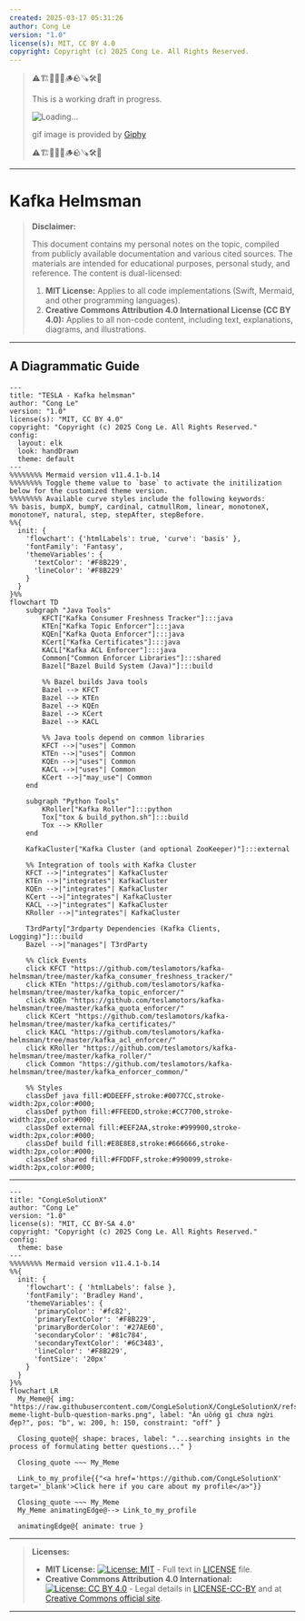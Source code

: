 ```yaml
---
created: 2025-03-17 05:31:26
author: Cong Le
version: "1.0"
license(s): MIT, CC BY 4.0
copyright: Copyright (c) 2025 Cong Le. All Rights Reserved.
---
```




> ⚠️🏗️🚧🦺🧱🪵🪨🪚🛠️👷
> 
> This is a working draft in progress.
> 
> ![Loading...](https://media1.giphy.com/media/v1.Y2lkPTc5MGI3NjExMjN1b3NuNGM2bHF2cm1pN3kyNzI0cTczcmdqcWluemZvNnZ6NHFtcCZlcD12MV9pbnRlcm5hbF9naWZfYnlfaWQmY3Q9Zw/yv9TitLk3J9bHofwWv/giphy.gif)
> 
> gif image is provided by [Giphy](https://giphy.com)
> 
> ⚠️🏗️🚧🦺🧱🪵🪨🪚🛠️👷

----



# Kafka Helmsman
> **Disclaimer:**
>
> This document contains my personal notes on the topic,
> compiled from publicly available documentation and various cited sources.
> The materials are intended for educational purposes, personal study, and reference.
> The content is dual-licensed:
> 1. **MIT License:** Applies to all code implementations (Swift, Mermaid, and other programming languages).
> 2. **Creative Commons Attribution 4.0 International License (CC BY 4.0):** Applies to all non-code content, including text, explanations, diagrams, and illustrations.
---


## A Diagrammatic Guide 


```mermaid
---
title: "TESLA - Kafka helmsman"
author: "Cong Le"
version: "1.0"
license(s): "MIT, CC BY 4.0"
copyright: "Copyright (c) 2025 Cong Le. All Rights Reserved."
config:
  layout: elk
  look: handDrawn
  theme: default
---
%%%%%%%% Mermaid version v11.4.1-b.14
%%%%%%%% Toggle theme value to `base` to activate the initilization below for the customized theme version.
%%%%%%%% Available curve styles include the following keywords:
%% basis, bumpX, bumpY, cardinal, catmullRom, linear, monotoneX, monotoneY, natural, step, stepAfter, stepBefore.
%%{
  init: {
    'flowchart': {'htmlLabels': true, 'curve': 'basis' },
    'fontFamily': 'Fantasy',
    'themeVariables': {
      'textColor': '#F8B229',
      'lineColor': '#F8B229'
    }
  }
}%%
flowchart TD
    subgraph "Java Tools"
        KFCT["Kafka Consumer Freshness Tracker"]:::java
        KTEn["Kafka Topic Enforcer"]:::java
        KQEn["Kafka Quota Enforcer"]:::java
        KCert["Kafka Certificates"]:::java
        KACL["Kafka ACL Enforcer"]:::java
        Common["Common Enforcer Libraries"]:::shared
        Bazel["Bazel Build System (Java)"]:::build

        %% Bazel builds Java tools
        Bazel --> KFCT
        Bazel --> KTEn
        Bazel --> KQEn
        Bazel --> KCert
        Bazel --> KACL

        %% Java tools depend on common libraries
        KFCT -->|"uses"| Common
        KTEn -->|"uses"| Common
        KQEn -->|"uses"| Common
        KACL -->|"uses"| Common
        KCert -->|"may_use"| Common
    end

    subgraph "Python Tools"
        KRoller["Kafka Roller"]:::python
        Tox["tox & build_python.sh"]:::build
        Tox --> KRoller
    end

    KafkaCluster["Kafka Cluster (and optional ZooKeeper)"]:::external

    %% Integration of tools with Kafka Cluster
    KFCT -->|"integrates"| KafkaCluster
    KTEn -->|"integrates"| KafkaCluster
    KQEn -->|"integrates"| KafkaCluster
    KCert -->|"integrates"| KafkaCluster
    KACL -->|"integrates"| KafkaCluster
    KRoller -->|"integrates"| KafkaCluster

    T3rdParty["3rdparty Dependencies (Kafka Clients, Logging)"]:::build
    Bazel -->|"manages"| T3rdParty

    %% Click Events
    click KFCT "https://github.com/teslamotors/kafka-helmsman/tree/master/kafka_consumer_freshness_tracker/"
    click KTEn "https://github.com/teslamotors/kafka-helmsman/tree/master/kafka_topic_enforcer/"
    click KQEn "https://github.com/teslamotors/kafka-helmsman/tree/master/kafka_quota_enforcer/"
    click KCert "https://github.com/teslamotors/kafka-helmsman/tree/master/kafka_certificates/"
    click KACL "https://github.com/teslamotors/kafka-helmsman/tree/master/kafka_acl_enforcer/"
    click KRoller "https://github.com/teslamotors/kafka-helmsman/tree/master/kafka_roller/"
    click Common "https://github.com/teslamotors/kafka-helmsman/tree/master/kafka_enforcer_common/"

    %% Styles
    classDef java fill:#DDEEFF,stroke:#0077CC,stroke-width:2px,color:#000;
    classDef python fill:#FFEEDD,stroke:#CC7700,stroke-width:2px,color:#000;
    classDef external fill:#EEF2AA,stroke:#999900,stroke-width:2px,color:#000;
    classDef build fill:#E8E8E8,stroke:#666666,stroke-width:2px,color:#000;
    classDef shared fill:#FFDDFF,stroke:#990099,stroke-width:2px,color:#000;

```




---

<!-- 
```mermaid
%% Current Mermaid version
info
```  -->


```mermaid
---
title: "CongLeSolutionX"
author: "Cong Le"
version: "1.0"
license(s): "MIT, CC BY-SA 4.0"
copyright: "Copyright (c) 2025 Cong Le. All Rights Reserved."
config:
  theme: base
---
%%%%%%%% Mermaid version v11.4.1-b.14
%%{
  init: {
    'flowchart': { 'htmlLabels': false },
    'fontFamily': 'Bradley Hand',
    'themeVariables': {
      'primaryColor': '#fc82',
      'primaryTextColor': '#F8B229',
      'primaryBorderColor': '#27AE60',
      'secondaryColor': '#81c784',
      'secondaryTextColor': '#6C3483',
      'lineColor': '#F8B229',
      'fontSize': '20px'
    }
  }
}%%
flowchart LR
  My_Meme@{ img: "https://raw.githubusercontent.com/CongLeSolutionX/CongLeSolutionX/refs/heads/main/assets/images/My-meme-light-bulb-question-marks.png", label: "Ăn uống gì chưa ngừi đẹp?", pos: "b", w: 200, h: 150, constraint: "off" }

  Closing_quote@{ shape: braces, label: "...searching insights in the process of formulating better questions..." }

  Closing_quote ~~~ My_Meme
    
  Link_to_my_profile{{"<a href='https://github.com/CongLeSolutionX' target='_blank'>Click here if you care about my profile</a>"}}

  Closing_quote ~~~ My_Meme
  My_Meme animatingEdge@--> Link_to_my_profile
  
  animatingEdge@{ animate: true }

```

---
> **Licenses:**
>
> - **MIT License:**  [![License: MIT](https://img.shields.io/badge/License-MIT-yellow.svg)](LICENSE) - Full text in [LICENSE](LICENSE) file.
> - **Creative Commons Attribution 4.0 International:** [![License: CC BY 4.0](https://licensebuttons.net/l/by/4.0/88x31.png)](LICENSE-CC-BY) - Legal details in [LICENSE-CC-BY](LICENSE-CC-BY) and at [Creative Commons official site](http://creativecommons.org/licenses/by/4.0/).
> 
---

